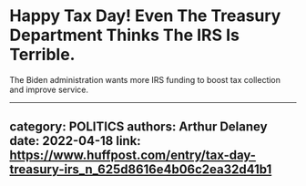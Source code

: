 # Happy Tax Day! Even The Treasury Department Thinks The IRS Is Terrible.

The Biden administration wants more IRS funding to boost tax collection and improve service.

---
category: POLITICS
authors: Arthur Delaney
date: 2022-04-18
link: https://www.huffpost.com/entry/tax-day-treasury-irs_n_625d8616e4b06c2ea32d41b1
---
